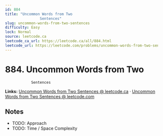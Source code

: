```yaml
--- 
id: 884
title: "Uncommon Words from Two
                Sentences"
slug: uncommon-words-from-two-sentences
difficulty: Easy
lock: Normal
source: leetcode.ca
leetcode_ca_url: https://leetcode.ca/all/884.html
leetcode_url: https://leetcode.com/problems/uncommon-words-from-two-sentences/
---
```


# 884. Uncommon Words from Two
                Sentences

**Links:** [Uncommon Words from Two
                Sentences @ leetcode.ca](https://leetcode.ca/all/884.html) · [Uncommon Words from Two
                Sentences @ leetcode.com](https://leetcode.com/problems/uncommon-words-from-two-sentences/)

## Notes
- TODO: Approach
- TODO: Time / Space Complexity
